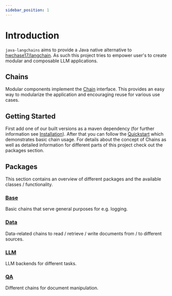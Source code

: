 ```yaml
---
sidebar_position: 1
---
```


# Introduction

`java-langchains` aims to provide a Java native alternative to [hwchase17/langchain](https://github.com/hwchase17/langchain). 
As such this project tries to empower user's to create modular and composable LLM applications.

## Chains

Modular components implement the [Chain](https://github.com/cupybara/java-langchains/tree/master/src/main/java/io/github/cupybara/javalangchains/chains/Chain.java) interface.
This provides an easy way to modularize the application and encouraging reuse for various use cases.

## Getting Started

First add one of our built versions as a maven dependency (for further information see [Installation](./install)). After that you can follow the [Quickstart](./quickstart) which demonstrates basic chain usage. For details about the concept of Chains as well as detailed information for different parts of this project check out the packages section.

## Packages

This section contains an overview of different packages and the available classes / functionality.

### [Base](../packages/base)

Basic chains that serve general purposes for e.g. logging.

### [Data](../category/data)

Data-related chains to read / retrieve / write documents from / to different sources.

### [LLM](../packages/llm)

LLM backends for different tasks.

### [QA](../packages/qa)

Different chains for document manipulation.